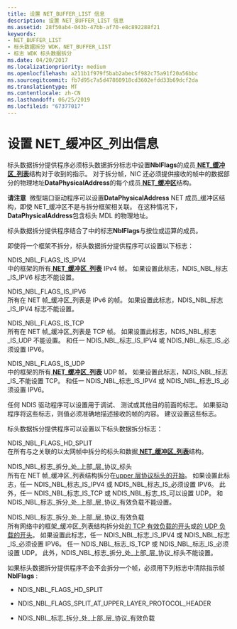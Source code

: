 ```yaml
---
title: 设置 NET_BUFFER_LIST 信息
description: 设置 NET_BUFFER_LIST 信息
ms.assetid: 28f50ab4-043b-47bb-af70-e8c892288f21
keywords:
- NET_BUFFER_LIST
- 标头数据拆分 WDK，NET_BUFFER_LIST
- 标志 WDK 标头数据拆分
ms.date: 04/20/2017
ms.localizationpriority: medium
ms.openlocfilehash: a211b1f979f5bab2abec5f982c75a91f20a56bbc
ms.sourcegitcommit: fb7d95c7a5d47860918cd3602efdd33b69dcf2da
ms.translationtype: MT
ms.contentlocale: zh-CN
ms.lasthandoff: 06/25/2019
ms.locfileid: "67377017"
---
```

# <a name="setting-netbufferlist-information"></a>设置 NET\_缓冲区\_列出信息





标头数据拆分提供程序必须标头数据拆分标志中设置**NblFlags**的成员[ **NET\_缓冲区\_列表**](https://docs.microsoft.com/windows-hardware/drivers/ddi/content/ndis/ns-ndis-_net_buffer_list)结构对于收到的指示。 对于拆分帧，NIC 还必须提供接收的帧中的数据部分的物理地址**DataPhysicalAddress**的每个成员[ **NET\_缓冲区**](https://docs.microsoft.com/windows-hardware/drivers/ddi/content/ndis/ns-ndis-_net_buffer)结构。

**请注意**  微型端口驱动程序可以设置**DataPhysicalAddress** NET 成员\_缓冲区结构，即使 NET\_缓冲区不是与拆分框架相关联。 在这种情况下， **DataPhysicalAddress**包含标头 MDL 的物理地址。

 

标头数据拆分提供程序结合了中的标志**NblFlags**与按位或运算的成员。

即使将一个框架不拆分，标头数据拆分提供程序可以设置以下标志：

<a href="" id="ndis-nbl-flags-is-ipv4"></a>NDIS\_NBL\_FLAGS\_IS\_IPV4  
中的框架的所有[ **NET\_缓冲区\_列表**](https://docs.microsoft.com/windows-hardware/drivers/ddi/content/ndis/ns-ndis-_net_buffer_list) IPv4 帧。 如果设置此标志，NDIS\_NBL\_标志\_IS\_IPV6 标志不能设置。

<a href="" id="ndis-nbl-flags-is-ipv6"></a>NDIS\_NBL\_FLAGS\_IS\_IPV6  
所有在 NET 帧\_缓冲区\_列表是 IPv6 的帧。 如果设置此标志，NDIS\_NBL\_标志\_IS\_IPV4 标志不能设置。

<a href="" id="ndis-nbl-flags-is-tcp"></a>NDIS\_NBL\_FLAGS\_IS\_TCP  
所有在 NET 帧\_缓冲区\_列表是 TCP 帧。 如果设置此标志，NDIS\_NBL\_标志\_IS\_UDP 不能设置。 和任一 NDIS\_NBL\_标志\_IS\_IPV4 或 NDIS\_NBL\_标志\_IS\_必须设置 IPV6。

<a href="" id="ndis-nbl-flags-is-udp"></a>NDIS\_NBL\_FLAGS\_IS\_UDP  
中的框架的所有[ **NET\_缓冲区\_列表**](https://docs.microsoft.com/windows-hardware/drivers/ddi/content/ndis/ns-ndis-_net_buffer_list) UDP 帧。 如果设置此标志，NDIS\_NBL\_标志\_IS\_不能设置 TCP。 和任一 NDIS\_NBL\_标志\_IS\_IPV4 或 NDIS\_NBL\_标志\_IS\_必须设置 IPV6。

任何 NDIS 驱动程序可以设置用于调试、 测试或其他目的前面的标志。 如果驱动程序将这些标志，则值必须准确地描述接收的帧的内容。 建议设置这些标志。

标头数据拆分提供程序可以设置以下标头数据拆分标志：

<a href="" id="ndis-nbl-flags-hd-split"></a>NDIS\_NBL\_FLAGS\_HD\_SPLIT  
在所有与之关联的以太网帧中拆分的标头和数据[ **NET\_缓冲区\_列表**](https://docs.microsoft.com/windows-hardware/drivers/ddi/content/ndis/ns-ndis-_net_buffer_list)结构。

<a href="" id="ndis-nbl-flags-split-at-upper-layer-protocol-header"></a>NDIS\_NBL\_标志\_拆分\_处\_上部\_层\_协议\_标头  
所有在 NET 帧\_缓冲区\_列表结构拆分在[upper 层协议标头的开始](splitting-frames-at-the-beginning-of-the-upper-layer-protocol-headers.md)。 如果设置此标志，任一 NDIS\_NBL\_标志\_IS\_IPV4 或 NDIS\_NBL\_标志\_IS\_必须设置 IPV6。 此外，任一 NDIS\_NBL\_标志\_IS\_TCP 或 NDIS\_NBL\_标志\_IS\_可以设置 UDP。 和 NDIS\_NBL\_标志\_拆分\_处\_上部\_层\_协议\_有效负载不能设置。

<a href="" id="ndis-nbl-flags-split-at-upper-layer-protocol-payload"></a>NDIS\_NBL\_标志\_拆分\_处\_上部\_层\_协议\_有效负载  
所有网络中的框架\_缓冲区\_列表结构拆分处[的 TCP 有效负载的开头](splitting-frames-at-the-tcp-payload.md)或[的 UDP 负载的开头](splitting-frames-at-the-udp-payload.md)。 如果设置此标志，任一 NDIS\_NBL\_标志\_IS\_IPV4 或 NDIS\_NBL\_标志\_IS\_必须设置 IPV6。 任一 NDIS\_NBL\_标志\_IS\_TCP 或 NDIS\_NBL\_标志\_IS\_必须设置 UDP。 此外，NDIS\_NBL\_标志\_拆分\_处\_上部\_层\_协议\_标头不能设置。

如果标头数据拆分提供程序不会不会拆分一个帧，必须用下列标志中清除指示帧**NblFlags** :

-   NDIS\_NBL\_FLAGS\_HD\_SPLIT

-   NDIS\_NBL\_FLAGS\_SPLIT\_AT\_UPPER\_LAYER\_PROTOCOL\_HEADER

-   NDIS\_NBL\_标志\_拆分\_处\_上部\_层\_协议\_有效负载

 

 






